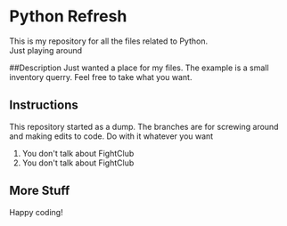 # Python Refresh

This is my repository for all the files related to Python.  
Just playing around

##Description
Just wanted a place for my files.  The example is a small inventory querry.  Feel free to take what you want.

## Instructions
This repository started as a dump. The branches are for screwing around and making edits to code. Do with it whatever you want

1. You don't talk about FightClub
2. You don't talk about FightClub

## More Stuff
Happy coding!
